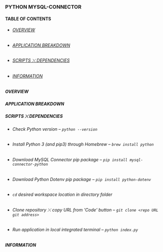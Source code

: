 ### PYTHON MYSQL-CONNECTOR

#### TABLE OF CONTENTS
* ###### [OVERVIEW](#overview)
* ###### [APPLICATION BREAKDOWN](#application-breakdown)
* ###### [SCRIPTS ⤬ DEPENDENCIES](#scripts-⤬-dependencies)
* ###### [INFORMATION](#information)

##### OVERVIEW
##### APPLICATION BREAKDOWN
##### SCRIPTS ⤬ DEPENDENCIES
* ###### Check Python version – `python --version`
* ###### Install Python 3 (and pip3) through Homebrew – `brew install python` 
* ###### Download MySQL Connector pip package – `pip install mysql-connector-python`
* ###### Download Python Dotenv pip package – `pip install python-dotenv`
* ###### `cd` desired workspace location in directory folder
* ###### Clone repository ⤬ copy URL from 'Code' button – `git clone <repo URL git address>`
* ###### Run application in local integrated terminal – `python index.py`
##### INFORMATION